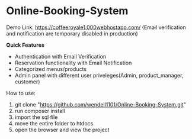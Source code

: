 # Online-Booking-System

Demo Link: https://coffeeroyale1.000webhostapp.com/
(Email verification and notification are temporary disabled in production)

**Quick Features**
* Authentication with Email Verification
* Reservation functionality with Email Notification
* Categorized menus/products
* Admin panel with different user priveleges(Admin, product_manager, customer)

How to use: 
1. git clone "https://github.com/wendell1101/Online-Booking-System.git"
2. run composer install
3. import the sql file
4. move the entire folder to htdocs
5. open the browser and view the project
